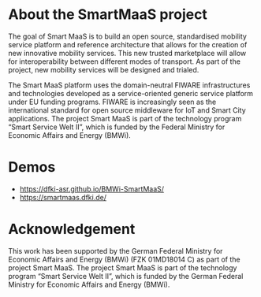 # About the SmartMaaS project

The goal of Smart MaaS is to build an open source, standardised mobility service platform and reference architecture that allows for the creation of new innovative mobility services. This new trusted marketplace will allow for interoperability between different modes of transport. As part of the project, new mobility services will be designed and trialed.

The Smart MaaS platform uses the domain-neutral FIWARE infrastructures and technologies developed as a service-oriented generic service platform under EU funding programs. FIWARE is increasingly seen as the international standard for open source middleware for IoT and Smart City applications. The project Smart MaaS is part of the technology program “Smart Service Welt II”, which is funded by the Federal Ministry for Economic Affairs and Energy (BMWi).

# Demos

* https://dfki-asr.github.io/BMWi-SmartMaaS/
* https://smartmaas.dfki.de/

# Acknowledgement

This work has been supported by the German Federal Ministry for Economic Affairs and Energy (BMWi) (FZK 01MD18014 C) as part of the project Smart MaaS. 
The project Smart MaaS is part of the technology program “Smart Service Welt II”, which is funded by the German Federal Ministry for Economic Affairs and Energy (BMWi).
